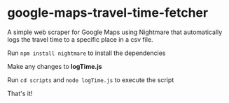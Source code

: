 # google-maps-travel-time-fetcher
A simple web scraper for Google Maps using Nightmare that automatically logs the travel time to a specific place in a csv file.

Run ``` npm install nightmare ``` to install the dependencies

Make any changes to **logTime.js**

Run ``` cd scripts ``` and ``` node logTime.js ``` to execute the script

That's it!
